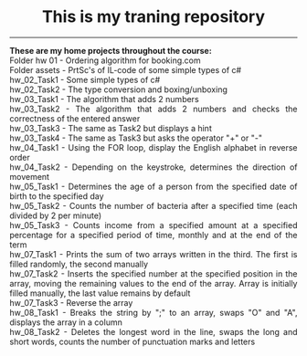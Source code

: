 <h1 align = "center">This is my traning repository</h1>
<hr>
<p align="justify"><b>These are my home projects throughout the course:</b><br>
Folder hw 01 - Ordering algorithm for booking.com<br>           
  Folder assets - PrtSc's of IL-code of some simple types of c#<br>
hw_02_Task1 - Some simple types of c#<br>
hw_02_Task2 - The type conversion and boxing/unboxing<br>
  hw_03_Task1 - The algorithm that adds 2 numbers<br>
  hw_03_Task2 - The algorithm that adds 2 numbers and checks the correctness of the entered answer<br>
  hw_03_Task3 - The same as Task2 but displays a hint<br>
  hw_03_Task4 - The same as Task3 but asks the operator "+" or "-"<br>
hw_04_Task1 - Using the FOR loop, display the English alphabet in reverse order<br>
hw_04_Task2 - Depending on the keystroke, determines the direction of movement<br>
  hw_05_Task1 - Determines the age of a person from the specified date of birth to the specified day<br>
  hw_05_Task2 - Counts the number of bacteria after a specified time (each divided by 2 per minute)<br>
  hw_05_Task3 - Counts income from a specified amount at a specified percentage for a specified period of time, monthly and at the end of the term<br>
hw_07_Task1 - Prints the sum of two arrays written in the third. The first is filled randomly, the second manually<br>
hw_07_Task2 - Inserts the specified number at the specified position in the array, moving the remaining values ​​to the end of the array. Array is initially filled manually, the last value remains by default<br>
hw_07_Task3 - Reverse the array<br>
  hw_08_Task1 - Breaks the string by ";" to an array, swaps "O" and "A", displays the array in a column<br>
  hw_08_Task2 - Deletes the longest word in the line, swaps the long and short words, counts the number of punctuation marks and letters<br>
</p>
